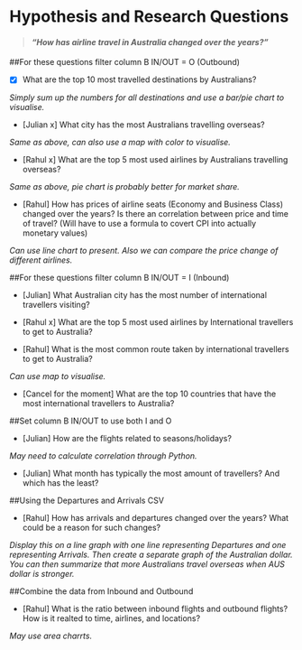 # Hypothesis and Research Questions

>#### *“How has airline travel in Australia changed over the years?”*

##For these questions filter column B IN/OUT = O (Outbound)

- [x] What are the top 10 most travelled destinations by Australians?

*Simply sum up the numbers for all destinations and use a bar/pie chart to visualise.*

- [Julian x] What city has the most Australians travelling overseas?

*Same as above, can also use a map with color to visualise.*

- [Rahul x] What are the top 5 most used airlines by Australians travelling overseas?

*Same as above, pie chart is probably better for market share.*

- [Rahul] How has prices of airline seats (Economy and Business Class) changed over the years? Is there an correlation between price and time of travel? (Will have to use a formula to covert CPI into actually monetary values)

*Can use line chart to present. Also we can compare the price change of different airlines.*


##For these questions filter column B IN/OUT = I (Inbound)

- [Julian] What Australian city has the most number of international travellers visiting?

- [Rahul x] What are the top 5 most used airlines by International travellers to get to Australia?

- [Rahul] What is the most common route taken by international travellers to get to Australia?

*Can use map to visualise.*

- [Cancel for the moment] What are the top 10 countries that have the most international travellers to Australia?


##Set column B IN/OUT to use both I and O

- [Julian] How are the flights related to seasons/holidays?

*May need to calculate correlation through Python.*

- [Julian] What month has typically the most amount of travellers? And which has the least?


##Using the Departures and Arrivals CSV

- [Rahul] How has arrivals and departures changed over the years? What could be a reason for such changes?

*Display this on a line graph with one line representing Departures and one representing Arrivals. Then create a separate graph of the Australian dollar. You can then summarize that more Australians travel overseas when AUS dollar is stronger.*

##Combine the data from Inbound and Outbound

- [Rahul] What is the ratio between inbound flights and outbound flights? How is it realted to time, airlines, and locations?

*May use area charrts.*
